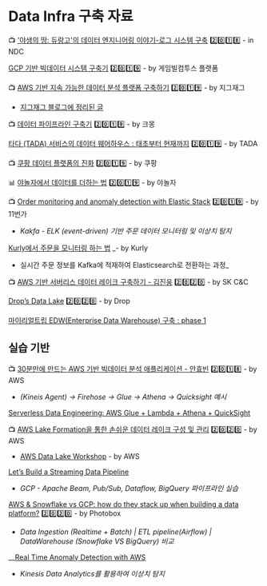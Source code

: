 # Data Infra 구축 자료

📺 ['야생의 땅: 듀랑고'의 데이터 엔지니어링 이야기-로그 시스템 구축](https://www.youtube.com/watch?v=lNV5bn_rPrw) 2️⃣0️⃣1️⃣8️⃣ - in NDC

[GCP 기반 빅데이터 시스템 구축기](https://tech.gamevilcom2us.com/blog/3922) 2️⃣0️⃣1️⃣9️⃣ - by 게임빌컴투스 플랫폼

📺 [AWS 기반 지속 가능한 데이터 분석 플랫폼 구축하기](https://www.youtube.com/watch?v=Lc2m6yZAZ74) 2️⃣0️⃣1️⃣9️⃣ - by 지그재그

* [지그재그 블로그에 정리된 글](https://brunch.co.kr/@zigzag/16)

📺 [데이터 파이프라인 구축기](https://www.youtube.com/watch?v=MH09VDqALXw) 2️⃣0️⃣1️⃣9️⃣ - by 크몽 

 [타다 \(TADA\) 서비스의 데이터 웨어하우스 : 태초부터 현재까지](https://speakerdeck.com/vcnc/tada-tada-seobiseuyi-deiteo-weeohauseu-taecobuteo-hyeonjaeggaji) 2️⃣0️⃣1️⃣9️⃣ - by TADA

📺 [쿠팡 데이터 플랫폼의 진화](https://medium.com/coupang-tech/%EC%BF%A0%ED%8C%A1-%EB%8D%B0%EC%9D%B4%ED%84%B0-%ED%94%8C%EB%9E%AB%ED%8F%BC%EC%9D%98-%EC%A7%84%ED%99%94-26c827c1ec09) 2️⃣0️⃣1️⃣9️⃣ - by 쿠팡

📊 [야놀자에서 데이터를 더하는 법](https://docs.google.com/presentation/d/1AqiRVm32zCg59TKDgbs14FaVgNf8kqfXFkCYxAPw8ac/edit?fbclid=IwAR3ES23k2TA6GkXFL3okMS5qvCuKf_I8D1Z78kZqx1DrJUedygr-CTGMV6s#slide=id.g5a8697579c_0_123) 2️⃣0️⃣1️⃣9️⃣ - by 야놀자

📺 [Order monitoring and anomaly detection with Elastic Stack](https://www.elastic.co/kr/elasticon/tour/2019/seoul/eleven-street-order-monitoring-and-anomaly-detection-with-elastic-stack) 2️⃣0️⃣1️⃣9️⃣ - by 11번가  
  -  _Kakfa - ELK \(event-driven\) 기반 주문 데이터 모니터링 및 이상치 탐지_

[Kurly에서 주문을 모니터링 하는 법](https://helloworld.kurly.com/blog/order-monitoring-service/#%EC%B2%AB-%EB%B0%B0%ED%8F%AC-%ED%9B%84-%EA%B2%AA%EC%97%88%EB%8D%98-%EC%9D%B4%EC%8A%88%EB%93%A4-) _- by Kurly  
  -  실시간 주문 정보를 Kafka에 적재하여 Elasticsearch로 전환하는 과정_

📺 [AWS 기반 서버리스 데이터 레이크 구축하기 - 김진웅](https://www.youtube.com/watch?v=qbdLrILjapA) 2️⃣0️⃣2️⃣0️⃣ - by SK C&C

[Drop’s Data Lake](https://drop.engineering/drops-data-lake-49aeb80e12d9)  2️⃣0️⃣2️⃣0️⃣ - by Drop

[마이리얼트립 EDW\(Enterprise Data Warehouse\) 구축 : phase 1](https://medium.com/myrealtrip-product/%EB%A7%88%EC%9D%B4%EB%A6%AC%EC%96%BC%ED%8A%B8%EB%A6%BD-edw-%EA%B5%AC%EC%B6%95-phase-1-7d32c49c96ec)

## 실습 기반

📺 [30분만에 만드는 AWS 기반 빅데이터 분석 애플리케이션 - 안효빈](https://www.youtube.com/watch?v=yTbdHLsnljM) 2️⃣0️⃣1️⃣8️⃣ - by AWS  
  -  _\(Kineis Agent\) -&gt; Firehose -&gt; Glue -&gt; Athena -&gt; Quicksight 예시_

[Serverless Data Engineering: AWS Glue + Lambda + Athena + QuickSight](https://medium.com/i-like-big-data-and-i-cannot-lie/serverless-data-engineering-aws-glue-lambda-athena-quicksight-de3ef177884f)

📺 [AWS Lake Formation을 통한 손쉬운 데이터 레이크 구성 및 관리](https://www.youtube.com/watch?v=eQjkwhyOOmI) 2️⃣0️⃣2️⃣0️⃣ - by AWS

* [AWS Data Lake Workshop](http://bdlf.awsdemo.kr/introduction/lakeformation/) - by AWS

[Let’s Build a Streaming Data Pipeline](https://towardsdatascience.com/lets-build-a-streaming-data-pipeline-e873d671fc57)  
  -  _GCP - Apache Beam, Pub/Sub, Dataflow, BigQuery 파이프라인 실습_

[AWS & Snowflake vs GCP: how do they stack up when building a data platform?](https://medium.com/photobox-technology-product-and-design/aws-snowflake-vs-gcp-how-do-they-stack-up-when-building-a-data-platform-45edbdd615ff) 2️⃣0️⃣2️⃣0️⃣ - by Photobox  
  -  _Data Ingestion \(Realtime + Batch\) \| ETL pipeline\(Airflow\) \| DataWarehouse \(Snowflake VS BigQuery\) 비교_

\_\_[Real Time Anomaly Detection with AWS](https://towardsdatascience.com/real-time-anomaly-detection-with-aws-c237db9eaa3f)  
  -  _Kinesis Data Analytics를 활용하여 이상치 탐지_

